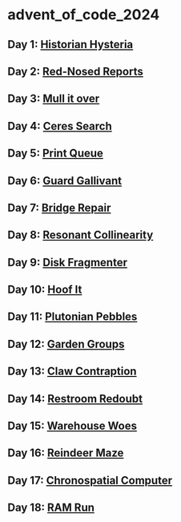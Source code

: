 # advent_of_code_2024

## Day 1: [Historian Hysteria](https://adventofcode.com/2024/day/1)
## Day 2: [Red-Nosed Reports](https://adventofcode.com/2024/day/2)
## Day 3: [Mull it over](https://adventofcode.com/2024/day/3)
## Day 4: [Ceres Search](https://adventofcode.com/2024/day/4) 
## Day 5: [Print Queue](https://adventofcode.com/2024/day/5) 
## Day 6: [Guard Gallivant](https://adventofcode.com/2024/day/6) 
## Day 7: [Bridge Repair](https://adventofcode.com/2024/day/7) 
## Day 8: [Resonant Collinearity](https://adventofcode.com/2024/day/8) 
## Day 9: [Disk Fragmenter](https://adventofcode.com/2024/day/9) 
## Day 10: [Hoof It](https://adventofcode.com/2024/day/10) 
## Day 11: [Plutonian Pebbles](https://adventofcode.com/2024/day/11) 
## Day 12: [Garden Groups](https://adventofcode.com/2024/day/12) 
## Day 13: [Claw Contraption](https://adventofcode.com/2024/day/13) 
## Day 14: [Restroom Redoubt](https://adventofcode.com/2024/day/14) 
## Day 15: [Warehouse Woes](https://adventofcode.com/2024/day/15) 
## Day 16: [Reindeer Maze](https://adventofcode.com/2024/day/16) 
## Day 17: [Chronospatial Computer](https://adventofcode.com/2024/day/17) 
## Day 18: [RAM Run](https://adventofcode.com/2024/day/18) 
